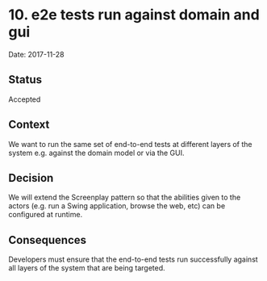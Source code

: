 # 10. e2e tests run against domain and gui

Date: 2017-11-28

## Status

Accepted

## Context

We want to run the same set of end-to-end tests at different layers of the 
system e.g. against the domain model or via the GUI.

## Decision

We will extend the Screenplay pattern so that the abilities given to the actors 
(e.g. run a Swing application, browse the web, etc) can be configured at runtime.

## Consequences

Developers must ensure that the end-to-end tests run successfully against all 
layers of the system that are being targeted.
